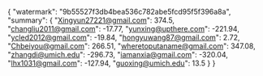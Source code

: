 {
    "watermark": "9b55527f3db4bea536c782abe5fcd95f5f396a8a", 
    "summary": {
        "Xingyun27221@gmail.com": 374.5, 
        "changliu2011@gmail.com": -17.77, 
        "yunxing@upthere.com": -221.94, 
        "ycled2012@gmail.com": -19.84, 
        "hongyuwang87@gmail.com": 2.72, 
        "Chbeiyou@gmail.com": 266.51, 
        "wheretoputaname@gmail.com": 347.08, 
        "zhangdi@umich.edu": -296.73, 
        "iamanxia@gmail.com": -320.04, 
        "lhx1031@gmail.com": -127.94, 
        "guoxing@umich.edu": 13.5
    }
}